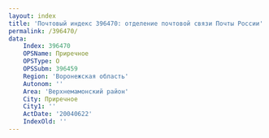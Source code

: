 ```yaml
---
layout: index
title: 'Почтовый индекс 396470: отделение почтовой связи Почты России'
permalink: /396470/
data:
    Index: 396470
    OPSName: Приречное
    OPSType: О
    OPSSubm: 396459
    Region: 'Воронежская область'
    Autonom: ''
    Area: 'Верхнемамонский район'
    City: Приречное
    City1: ''
    ActDate: '20040622'
    IndexOld: ''
---
```

